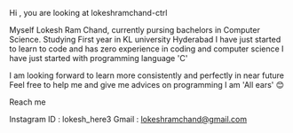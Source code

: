 Hi , you are looking at lokeshramchand-ctrl

 Myself Lokesh Ram Chand,
currently pursing bachelors in Computer Science.
Studying First year in KL university Hyderabad 
I have just started to learn to code and has zero experience in coding and computer science 
I have just started with programming language 'C'



I am looking forward to learn more consistently and perfectly in near future 
Feel free to help me and give me advices on programming 
I am 'All ears' 😊


Reach me 



Instagram ID : lokesh_here3
Gmail : lokeshramchand@gmail.com

